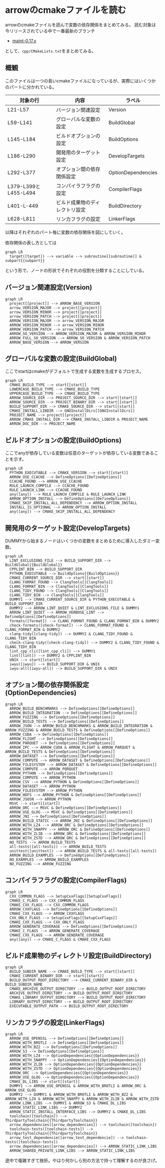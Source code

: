 # arrowのcmakeファイルを読む

arrowのcmakeファイルを読んで変数の依存関係をまとめてみる。
読む対象は今リリースされている中で一番最新のブランチ

- [maint-0.17.x](https://github.com/apache/arrow/tree/maint-0.17.x)

として、`cpp/CMakeLists.txt`をまとめてみる。

## 概観

このファイルは一つの長いcmakeファイルになっているが、実際にはいくつかのパートに分かれている。

| 対象の行 | 内容 | ラベル |
| --- | --- | --- |
| L21-L57 | バージョン関連設定 | Version |
| L59-L141 | グローバルな変数の設定 | BuildGlobal |
| L145-L184 | ビルドオプションの設定 | BuildOptions |
| L186-L290 | 開発用のターゲット設定 | DevelopTargets |
| L292-L377 | オプション間の依存関係設定 | OptionDependencies |
| L379-L399とL455-L494 | コンパイラフラグの設定 | CompilerFlags |
| L401-L-449 | ビルド成果物のディレクトリ設定 | BuildDirectory |
| L628-L811 | リンカフラグの設定 | LinkerFlags |

以降はそれぞれのパート毎に変数の依存関係を図にしていく。

依存関係の表し方としては

```mermaid
graph LR
  target([target]) --> variable --> subroutine[[subroutine]] & subpart{{subpart}}
```

という形で、ノードの形状でそれぞれの役割を分類することにしている。

## バージョン関連設定(Version)

```mermaid
graph LR
  project[[project]] --> ARROW_BASE_VERSION
  arrow_VERSION_MAJOR --> project[[project]]
  arrow_VERSION_MINOR --> project[[project]]
  arrow_VERSION_PATCH --> project[[project]]
  ARROW_VERSION_MAJOR --> arrow_VERSION_MAJOR
  ARROW_VERSION_MINOR --> arrow_VERSION_MINOR
  ARROW_VERSION_PATCH --> arrow_VERSION_PATCH
  ARROW_SO_VERSION --> ARROW_VERSION_MAJOR & ARROW_VERSION_MINOR
  ARROW_FULL_SO_VERSION --> ARROW_SO_VERSION & ARROW_VERSION_PATCH
  ARROW_BASE_VERSION --> ARROW_VERSION
```

## グローバルな変数の設定(BuildGlobal)

ここでstartはcmakeがデフォルトで生成する変数を生成するプロセス。

```mermaid
graph LR
  CMAKE_BUILD_TYPE --> start[[start]]
  LOWERCASE_BUILD_TYPE --> CMAKE_BUILD_TYPE
  UPPERCASE_BUILD_TYPE --> CMAKE_BUILD_TYPE
  ARROW_SOURCE_DIR --> PROJECT_SOURCE_DIR --> start[[start]]
  ARROW_SOURCE_DIR --> PROJECT_BINARY_DIR --> start[[start]]
  BUILD_SUPPORT_DIR --> CMAKE_SOURCE_DIR --> start[[start]]
  CMAKE_INSTALL_LIBDIR --> GNUInstallDirs[[GNUInstallDirs]]
  PROJECT_NAME --> project[[project]]
  ARROW_CMAKE_INSTALL_DIR --> CMAKE_INSTALL_LIBDIR & PROJECT_NAME
  ARROW_DOC_DIR --> PROJECT_NAME
```

## ビルドオプションの設定(BuildOptions)

ここでanyが依存している変数は任意のターゲットが依存している変数であることを示す。

```mermaid
graph LR
  PYTHON_EXECUTABLE --> CMAKE_VERSION --> start[[start]]
  ARROW_USE_CCACHE --> DefineOptions[[DefineOptions]]
  CCACHE_FOUND --> ARROW_USE_CCACHE
  RULE_LAUNCH_COMPILE --> CCACHE_FOUND
  RULE_LAUNCH_LINK --> CCACHE_FOUND
  any([any]) --> RULE_LAUNCH_COMPILE & RULE_LAUNCH_LINK
  ARROW_OPTION_INSTALL --> DefineOptions[[DefineOptions]]
  CMAKE_SKIP_INSTALL_ALL_DEPENDENCY --> ARROW_OPTION_INSTALL
  INSTALL_IS_OPTIONAL --> ARROW_OPTION_INSTALL
  any([any]) --> CMAKE_SKIP_INSTALL_ALL_DEPENDENCY
```

## 開発用のターゲット設定(DevelopTargets)

DUMMYから始まるノードはいくつかの変数をまとめるために導入したダミー変数。

```mermaid
graph LR
  LINT_EXCLUSIONS_FILE --> BUILD_SUPPORT_DIR --> BuildGlobal{{BuildGlobal}}
  CPPLINT_BIN --> BUILD_SUPPORT_DIR
  PYTHON_EXECUTABLE --> BuildOptions{{BuildOptions}}
  CMAKE_CURRENT_SOURCE_DIR --> start[[start]]
  CLANG_FORMAT_FOUND --> ClangTools[[ClangTools]]
  CLANG_FORMAT_BIN --> ClangTools[[ClangTools]]
  CLANG_TIDY_FOUND --> ClangTools[[ClangTools]]
  CLANG_TIDY_BIN --> ClangTools[[ClangTools]]
  DUMMY1 --> CMAKE_CURRENT_SOURCE_DIR & PYTHON_EXECUTABLE & BUILD_SUPPORT_DIR
  DUMMY2 --> ARROW_LINT_QUIET & LINT_EXCLUSIONS_FILE & DUMMY1
  ARROW_LINT_QUIET --> ARROW_VERBOSE_LINT --> DefineOptions[[DefineOptions]]
  formats([format]) --> CLANG_FORMAT_FOUND & CLANG_FORMAT_BIN & DUMMY2
  check-formats([check-format]) --> CLANG_FORMAT_FOUND & CLANG_FORMAT_BIN & DUMMY2
  clang-tidy([clang-tidy]) --> DUMMY2 & CLANG_TIDY_FOUND & CLANG_TIDY_BIN
  check-clang-tidy([check-clang-tidy]) --> DUMMY2 & CLANG_TIDY_FOUND & CLANG_TIDY_BIN
  lint_cpp_cli([lint_cpp_cli]) --> DUMMY1
  lint([lint]) --> DUMMY2 & CPPLINT_BIN
  UNIX --> start[[start]]
  iwyu([iwyu]) --> BUILD_SUPPORT_DIR & UNIX
  iwyu-all([iwyu-all]) --> BUILD_SUPPORT_DIR & UNIX
```

## オプション間の依存関係設定(OptionDependencies)

```mermaid
graph LR
  ARROW_BUILD_BENCHMARKS --> DefineOptions[[DefineOptions]]
  ARROW_BUILD_INTEGRATION --> DefineOptions[[DefineOptions]]
  ARROW_FUZZING --> DefineOptions[[DefineOptions]]
  ARROW_BUILD_TESTS --> DefineOptions[[DefineOptions]]
  ARROW_JSON --> ARROW_BUILD_BENCHMARKS & ARROW_BUILD_INTEGRATION & ARROW_FUZZING & ARROW_BUILD_TESTS & DefineOptions[[DefineOptions]]
  ARROW_CUDA --> DefineOptions[[DefineOptions]]
  ARROW_FLIGHT --> DefineOptions[[DefineOptions]]
  ARROW_PARQUET --> DefineOptions[[DefineOptions]]
  ARROW_IPC --> ARROW_CUDA & ARROW_FLIGHT & ARROW_PARQUET & ARROW_BUILD_TESTS & DefineOptions[[DefineOptions]]
  ARROW_DATASET --> DefineOptions[[DefineOptions]]
  ARROW_COMPUTE --> ARROW_DATASET & DefineOptions[[DefineOptions]]
  ARROW_FILESYSTEM --> ARROW_DATASET & DefineOptions[[DefineOptions]]
  ARROW_COMPUTE --> ARROW_PQRQUET
  ARROW_PYTHON --> DefineOptions[[DefineOptions]]
  ARROW_COMPUTE --> ARROW_PYTHON
  ARROW_CSV --> ARROW_PYTHON & DefineOptions[[DefineOptions]]
  ARROW_DATASET --> ARROW_PYTHON
  ARROW_FILESYSTEM --> ARROW_PYTHON
  ARROW_HDFS --> ARROW_PYTHON & DefineOptions[[DefineOptions]]
  ARROW_JSOSN --> ARROW_PYTHON
  MSVC --> start[[start]]
  ARROW_ORC --> MSVC & DefineOptions[[DefineOptions]]
  ARROW_USE_GLOG --> MSVC & DefineOptions[[DefineOptions]]
  ARROW_JNI --> DefineOptions[[DefineOptions]]
  ARROW_BUILD_STATIC --> ARROW_JNI & DefineOptions[[DefineOptions]]
  ARROW_WITH_LZ4 --> ARROW_ORC & DefineOptions[[DefineOptions]]
  ARROW_WITH_SNAPPY --> ARROW_ORC & DefineOptions[[DefineOptions]]
  ARROW_WITH_ZLIB --> ARROW_ORC & DefineOptions[[DefineOptions]]
  ARROW_WITH_ZSTD --> ARROW_ORC & DefineOptions[[DefineOptions]]
  NO_TESTS --> ARROW_BUILD_TESTS
  all-tests([all-tests]) --> ARROW_BUILD_TESTS
  unittest([unittest]) --> ARROW_BUILD_TESTS & all-tests([all-tests])
  ARROW_BUILD_EXAMPLES --> DefineOptions[[DefineOptions]]
  NO_EXAMPLES --> ARROW_BUILD_EXAMPLES
  NO_FUZZING --> ARROW_FUZZING
```

## コンパイラフラグの設定(CompilerFlags)

```mermaid
graph LR
  CXX_COMMON_FLAGS --> SetupCxxFlags[[SetupCxxFlags]]
  CMAKE_C_FLAGS --> CXX_COMMON_FLAGS
  CMAKE_CXX_FLAGS --> CXX_COMMON_FLAGS
  ARROW_CXXFLAGS --> DefineOptions[[DefineOptions]]
  CMAKE_CXX_FLAGS --> ARROW_CXXFLAGS
  CXX_ONLY_FLAGS --> SetupCxxFlags[[SetupCxxFlags]]
  CMAKE_CXX_FLAGS --> CXX_ONLY_FLAGS
  ARROW_GENERATE_COVERAGE --> DefineOptions[[DefineOptions]]
  CMAKE_C_FLAGS --> ARROW_GENERATE_COVERAGE
  CMAKE_CXX_FLAGS --> ARROW_GENERATE_COVERAGE
  any([any]) --> CMAKE_C_FLAGS & CMAKE_CXX_FLAGS
```

## ビルド成果物のディレクトリ設定(BuildDirectory)

```mermaid
graph LR
  BUILD_SUBDIR_NAME --> CMAKE_BUILD_TYPE --> start[[start]]
  CMAKE_CURRENT_BINARY_DIR --> start[[start]]
  BUILD_OUTPUT_ROOT_DIRECTORY --> CMAKE_CURRENT_BINARY_DIR & BUILD_SUBDIR_NAME
  CMAKE_ARCHIVE_OUTPUT_DIRECTORY --> BUILD_OUTPUT_ROOT_DIRECTORY
  ARCHIVE_OUTPUT_DIRECTORY --> BUILD_OUTPUT_ROOT_DIRECTORY
  CMAKE_LIBRARY_OUTPUT_DIRECTORY --> BUILD_OUTPUT_ROOT_DIRECTORY
  LIBRARY_OUTPUT_DIRECTORY --> BUILD_OUTPUT_ROOT_DIRECTORY
  EXECUTABLE_OUTPUT_PATH --> BUILD_OUTPUT_ROOT_DIRECTORY
```

## リンカフラグの設定(LinkerFlags)

```mermaid
graph LR
  ARROW_USE_OPENSSL --> DefineOptions[[DefineOptions]]
  ARROW_WITH_BROTLI --> DefineOptions[[DefineOptions]]
  ARROW_WITH_BZ2 --> DefineOptions[[DefineOptions]]
  ARROW_S3 --> DefineOptions[[DefineOptions]]
  ARROW_WITH_LZ4 --> OptionDependencies{{OptionDependencies}}
  ARROW_WITH_SNAPPY --> OptionDependencies{{OptionDependencies}}
  ARROW_WITH_ZLIB --> OptionDependencies{{OptionDependencies}}
  ARROW_WITH_ZSTD --> OptionDependencies{{OptionDependencies}}
  ARROW_ORC --> OptionDependencies{{OptionDependencies}}
  ARROW_USE_GLOG --> OptionDependencies{{OptionDependencies}}
  CMAKE_DL_LIBS --> start[[start]]
  DUMMY1 --> ARROW_USE_OPENSSL & ARROW_WITH_BROTLI & ARROW_ORC & ARROW_USE_GLOG
  DUMMY2 --> DUMMY1 & ARROW_WITH_BROTLI & ARROW_WITH_BZ2 & ARROW_WITH_LZ4 & ARROW_WITH_SNAPPY & ARROW_WITH_ZLIB & ARROW_WITH_ZSTD
  ARROW_LINK_LIBS --> DUMMY1 & ARROW_S3 & CMAKE_DL_LIBS
  ARROW_STATIC_LINK_LIBS --> DUMMY2
  ARROW_STATIC_INSTALL_INTERFACE_LIBS --> DUMMY2 & CMAKE_DL_LIBS
  toolchain([toolchain]) --> ThirdpartyToolchain{{ThirdpartyToolchain}}
  arrow_dependencies([arrow_dependencies]) --> toolchain([toolchain])
  toolchain-tests([toolchain-tests]) --> ThirdpartyToolchain{{ThirdpartyToolchain}}
  arrow_test_dependencie([arrow_test_dependencie]) --> toolchain-tests([toolchain-tests])
  arrow_dependencies([arrow_dependencies]) --> ARROW_STATIC_LINK_LIBS
  ARROW_SHARED_PRIVATE_LINK_LIBS --> ARROW_STATIC_LINK_LIBS
```

途中で複雑すぎて挫折。やはり何かしら別の方法で持って理解するのが良さげ。
